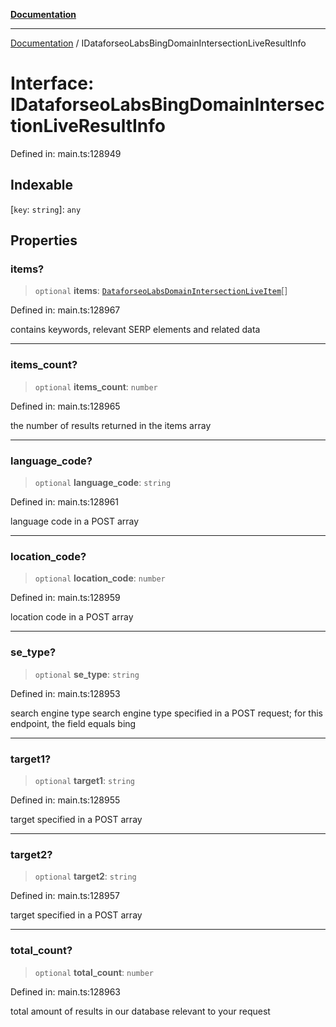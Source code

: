 [**Documentation**](../README.md)

***

[Documentation](../README.md) / IDataforseoLabsBingDomainIntersectionLiveResultInfo

# Interface: IDataforseoLabsBingDomainIntersectionLiveResultInfo

Defined in: main.ts:128949

## Indexable

\[`key`: `string`\]: `any`

## Properties

### items?

> `optional` **items**: [`DataforseoLabsDomainIntersectionLiveItem`](../classes/DataforseoLabsDomainIntersectionLiveItem.md)[]

Defined in: main.ts:128967

contains keywords, relevant SERP elements and related data

***

### items\_count?

> `optional` **items\_count**: `number`

Defined in: main.ts:128965

the number of results returned in the items array

***

### language\_code?

> `optional` **language\_code**: `string`

Defined in: main.ts:128961

language code in a POST array

***

### location\_code?

> `optional` **location\_code**: `number`

Defined in: main.ts:128959

location code in a POST array

***

### se\_type?

> `optional` **se\_type**: `string`

Defined in: main.ts:128953

search engine type
search engine type specified in a POST request;
for this endpoint, the field equals bing

***

### target1?

> `optional` **target1**: `string`

Defined in: main.ts:128955

target specified in a POST array

***

### target2?

> `optional` **target2**: `string`

Defined in: main.ts:128957

target specified in a POST array

***

### total\_count?

> `optional` **total\_count**: `number`

Defined in: main.ts:128963

total amount of results in our database relevant to your request
